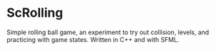 # ScRolling

Simple rolling ball game, an experiment to try out collision, levels, and practicing with game states. 
Written in C++ and with SFML.
